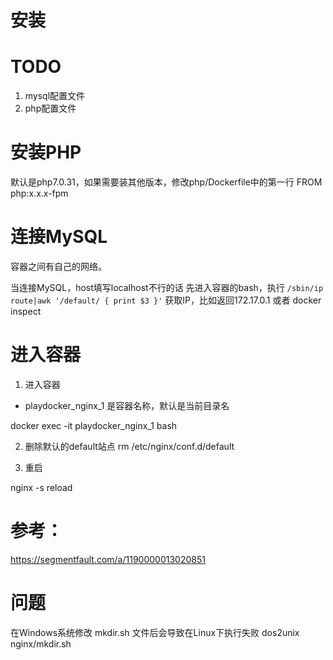 # 安装


# TODO
1. mysql配置文件
2. php配置文件


# 安装PHP
默认是php7.0.31，如果需要装其他版本，修改php/Dockerfile中的第一行
FROM php:x.x.x-fpm

# 连接MySQL
容器之间有自己的网络。

当连接MySQL，host填写localhost不行的话
先进入容器的bash，执行
`/sbin/ip route|awk '/default/ { print $3 }'`
获取IP，比如返回172.17.0.1
或者 docker inspect

# 进入容器

1. 进入容器

* playdocker_nginx_1 是容器名称，默认是当前目录名

docker exec -it playdocker_nginx_1 bash

2. 删除默认的default站点
rm /etc/nginx/conf.d/default

3. 重启

nginx -s reload

# 参考：
https://segmentfault.com/a/1190000013020851


# 问题
在Windows系统修改 mkdir.sh 文件后会导致在Linux下执行失败
dos2unix nginx/mkdir.sh